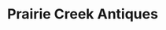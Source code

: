 ---
title: "Prairie Creek Antiques"
url: /rocky-mountain-house/prairie-creek-antiques/
shop: Antiquitäten
---